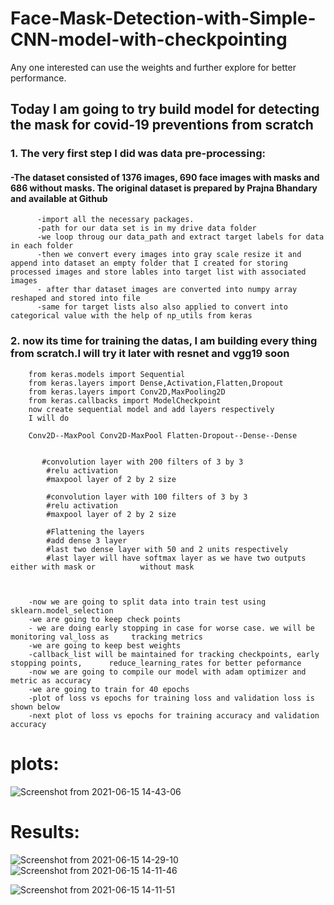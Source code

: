 # Face-Mask-Detection-with-Simple-CNN-model-with-checkpointing
Any one interested can use the weights and further explore for better performance.
## Today I am going to try build model for detecting the mask for covid-19 preventions from scratch
### 1. The very first step I did was data pre-processing:
  #### -The dataset consisted of 1376 images, 690 face images with masks and 686 without masks. The original dataset is prepared by Prajna Bhandary and available at Github
	      -import all the necessary packages.
	      -path for our data set is in my drive data folder
	      -we loop throug our data_path and extract target labels for data in each folder
	      -then we convert every images into gray scale resize it and append into dataset an empty folder that I created for storing processed images and store lables into target list with associated images
	      - after thar dataset images are converted into numpy array reshaped and stored into file
	      -same for target lists also also applied to convert into categorical value with the help of np_utils from keras
### 2. now its time for training the datas, I am building every thing from scratch.I will try it later with resnet and vgg19 soon
        from keras.models import Sequential
        from keras.layers import Dense,Activation,Flatten,Dropout
        from keras.layers import Conv2D,MaxPooling2D
        from keras.callbacks import ModelCheckpoint
        now create sequential model and add layers respectively 
        I will do

        Conv2D--MaxPool Conv2D-MaxPool Flatten-Dropout--Dense--Dense

	
           #convolution layer with 200 filters of 3 by 3
	        #relu activation
	        #maxpool layer of 2 by 2 size

	        #convolution layer with 100 filters of 3 by 3
	        #relu activation
	        #maxpool layer of 2 by 2 size

	        #Flattening the layers
 	        #add dense 3 layer 
	        #last two dense layer with 50 and 2 units respectively
	        #last layer will have softmax layer as we have two outputs either with mask or 			without mask
	


        -now we are going to split data into train test using sklearn.model_selection
        -we are going to keep check points
        - we are doing early stopping in case for worse case. we will be monitoring val_loss as 	tracking metrics
        -we are going to keep best weights
        -callback_list will be maintained for tracking checkpoints, early stopping points, 	    reduce_learning_rates for better peformance
        -now we are going to compile our model with adam optimizer and metric as accuracy
        -we are going to train for 40 epochs
        -plot of loss vs epochs for training loss and validation loss is shown below
        -next plot of loss vs epochs for training accuracy and validation accuracy
# plots:

        
  ![Screenshot from 2021-06-15 14-43-06](https://user-images.githubusercontent.com/83119874/122024919-991f3c80-cde8-11eb-8393-4641ed1f78ef.png)
 # Results:
 ![Screenshot from 2021-06-15 14-29-10](https://user-images.githubusercontent.com/83119874/122025027-b6540b00-cde8-11eb-917a-3fe08267eacc.png)
![Screenshot from 2021-06-15 14-11-46](https://user-images.githubusercontent.com/83119874/122025052-bce28280-cde8-11eb-82fb-ec520b4794bf.png)

![Screenshot from 2021-06-15 14-11-51](https://user-images.githubusercontent.com/83119874/122025067-c0760980-cde8-11eb-84ca-c9589592fd64.png)

        
